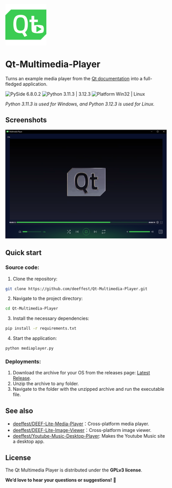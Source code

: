 ![Icon](https://github.com/deeffest/Qt-Multimedia-Player/raw/main/MediaPlayer/icons/Logo@128x128.png)

# Qt-Multimedia-Player
Turns an example media player from the [Qt documentation](https://doc.qt.io/qtforpython-6/examples/example_qtdemos_mediaplayer.html) into a full-fledged application.

<img src="https://img.shields.io/badge/PySide-6.8.0.2-blue?color=00B16A" alt="PySide 6.8.0.2"/> <img src="https://img.shields.io/badge/Python-3.11.3%20|%203.12.3-blue.svg?color=00B16A" alt="Python 3.11.3 | 3.12.3"/> <img src="https://img.shields.io/badge/Platform-Win32%20|%20Linux-blue?color=00B16A" alt="Platform Win32 | Linux"/>

*Python 3.11.3 is used for Windows, and Python 3.12.3 is used for Linux.*

## Screenshots
![Screenshot_1](https://github.com/deeffest/Qt-Multimedia-Player/raw/main/MediaPlayer/images/Screenshot_1.png)

## Quick start
### Source code:
1. Clone the repository:
```bash
git clone https://github.com/deeffest/Qt-Multimedia-Player.git
```
2. Navigate to the project directory:
```bash
cd Qt-Multimedia-Player
```
3. Install the necessary dependencies:
```bash
pip install -r requirements.txt
```
4. Start the application:
```bash
python mediaplayer.py
```

### Deployments:
1. Download the archive for your OS from the releases page: [Latest Release](https://github.com/deeffest/Qt-Multimedia-Player/releases).
2. Unzip the archive to any folder.
3. Navigate to the folder with the unzipped archive and run the executable file.

## See also

- [deeffest/DEEF-Lite-Media-Player](https://github.com/deeffest/DEEF-Lite-Media-Player)：Сross-platform media player. 
- [deeffest/DEEF-Lite-Image-Viewer](https://github.com/deeffest/DEEF-Lite-Image-Viewer)：Сross-platform image viewer.
- [deeffest/Youtube-Music-Desktop-Player](https://github.com/deeffest/Youtube-Music-Desktop-Player): Makes the Youtube Music site a desktop app. 

## License
The Qt Multimedia Player is distributed under the **GPLv3 license**.

**We’d love to hear your questions or suggestions!** 💬
